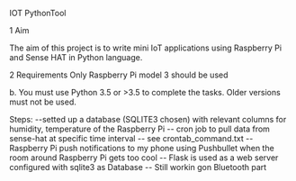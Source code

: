 IOT PythonTool


1 Aim 
 
The aim of this project is to write mini IoT applications using Raspberry Pi and Sense HAT in Python language.  
 
 
2 Requirements 
 Only Raspberry Pi model 3 should be used 
 
b. You must use Python 3.5 or >3.5 to complete the tasks. Older versions must not be used. 

Steps:
--setted up a database (SQLITE3 chosen) with relevant columns for humidity, temperature of the Raspberry Pi 
-- cron job to pull data from sense-hat at specific time interval -- see crontab_command.txt 
-- Raspberry Pi push notifications to my phone using Pushbullet when the room around  Raspberry Pi gets too cool 
-- Flask is used as a web server configured with sqlite3 as Database
-- Still workin gon Bluetooth part


